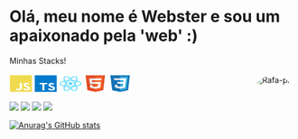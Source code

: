 <h1>Olá, meu nome é Webster e sou um apaixonado pela 'web' :)</h1>
<label>Minhas Stacks!</label>
<div style="display: inline_block"><br>
  <img align="center" alt="Rafa-Js" height="30" width="40" src="https://raw.githubusercontent.com/devicons/devicon/master/icons/javascript/javascript-plain.svg">
  <img align="center" alt="Rafa-Ts" height="30" width="40" src="https://raw.githubusercontent.com/devicons/devicon/master/icons/typescript/typescript-plain.svg">
  <img align="center" alt="Rafa-React" height="30" width="40" src="https://raw.githubusercontent.com/devicons/devicon/master/icons/react/react-original.svg">
  <img align="center" alt="Rafa-HTML" height="30" width="40" src="https://raw.githubusercontent.com/devicons/devicon/master/icons/html5/html5-original.svg">
  <img align="center" alt="Rafa-CSS" height="30" width="40" src="https://raw.githubusercontent.com/devicons/devicon/master/icons/css3/css3-original.svg">
  <img align="right" alt="Rafa-pic" height="150" style="border-radius:50px;" src="https://instagram.fjdo1-1.fna.fbcdn.net/v/t51.2885-19/299299876_1038020813557443_3087113394990972554_n.jpg?stp=dst-jpg_s150x150&_nc_ht=instagram.fjdo1-1.fna.fbcdn.net&_nc_cat=103&_nc_ohc=_E2hX4Sgx7QAX8wWIC2&edm=AOQ1c0wBAAAA&ccb=7-5&oh=00_AT9OENdZDFLBfjyBv88TcIJlheg2IFLOu0LWmpNJ0d1U7A&oe=63322F23&_nc_sid=8fd12b">
</div>
<br>
<div> 
  <a href="https://www.instagram.com/webster_rib/" target="_blank"><img src="https://img.shields.io/badge/-Instagram-%23E4405F?style=for-the-badge&logo=instagram&logoColor=white" target="_blank"></a>
 <a href="https://discord.com/channels/327861810768117763/1013895329088806954" target="_blank"><img src="https://img.shields.io/badge/Discord-7289DA?style=for-the-badge&logo=discord&logoColor=white" target="_blank"></a> 
  <a href = "mailto:dev.webribeiro@gmail.com"><img src="https://img.shields.io/badge/-Gmail-%23333?style=for-the-badge&logo=gmail&logoColor=white" target="_blank"></a>
  <a href="https://www.linkedin.com/in/webster-ribeiro-82872923b/" target="_blank"><img src="https://img.shields.io/badge/-LinkedIn-%230077B5?style=for-the-badge&logo=linkedin&logoColor=white" target="_blank"></a> 
 
[![Anurag's GitHub stats](https://github-readme-stats.vercel.app/api?username=webster9980)](https://github.com/anuraghazra/github-readme-stats)
 
</div>



